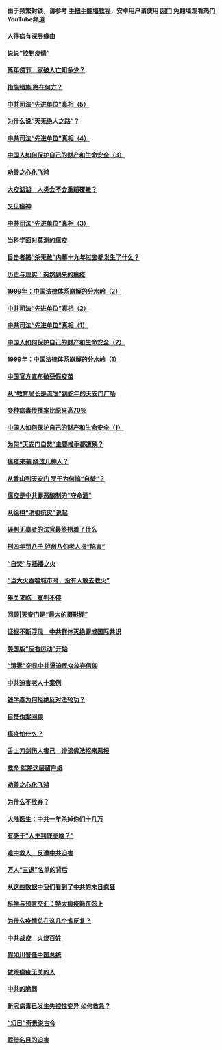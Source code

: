 #### 由于频繁封锁，请参考 [手把手翻墙教程](https://github.com/gfw-breaker/guides/wiki/)，安卓用户请使用 [网门](https://github.com/gfw-breaker/nogfw/blob/master/dl.md?t=02231600) 免翻墙观看热门YouTube频道 

#### [人得病有深层缘由](../pages/19/420864.md?t=02231600) 

#### [说说“控制疫情”](../pages/19/420831.md?t=02231600) 

#### [离年傍节　家破人亡知多少？](../pages/19/420563.md?t=02231600) 

#### [措施错施  路在何方？](../pages/19/420076.md?t=02231600) 

#### [中共司法“先进单位”真相（5）](../pages/19/419453.md?t=02231600) 

#### [为什么说“天无绝人之路”？](../pages/19/419618.md?t=02231600) 

#### [中共司法“先进单位”真相（4）](../pages/19/419452.md?t=02231600) 

#### [中国人如何保护自己的财产和生命安全（3）](../pages/19/419405.md?t=02231600) 

#### [劝善之心化飞鸿](../pages/19/418758.md?t=02231600) 

#### [大疫汹汹　人类会不会重蹈覆辙？](../pages/19/419691.md?t=02231600) 

#### [又见瘟神](../pages/19/419225.md?t=02231600) 

#### [中共司法“先进单位”真相（3）](../pages/19/419451.md?t=02231600) 

#### [当科学面对莫测的瘟疫](../pages/19/419625.md?t=02231600) 

#### [目击者揭“杀无赦”内幕十九年过去都发生了什么？](../pages/19/419617.md?t=02231600) 

#### [历史与现实：突然到来的瘟疫](../pages/19/419619.md?t=02231600) 

#### [1999年：中国法律体系崩解的分水岭（2）](../pages/19/419455.md?t=02231600) 

#### [中共司法“先进单位”真相（2）](../pages/19/419450.md?t=02231600) 

#### [中共司法“先进单位”真相（1）](../pages/19/419449.md?t=02231600) 

#### [中国人如何保护自己的财产和生命安全（2）](../pages/19/419404.md?t=02231600) 

#### [1999年：中国法律体系崩解的分水岭（1）](../pages/19/419454.md?t=02231600) 

#### [中国官方宣布破获假疫苗](../pages/19/419504.md?t=02231600) 

#### [从“教育局长是流氓”到蛇年的天安门广场](../pages/19/419470.md?t=02231600) 

#### [变种病毒传播率比原来高70％](../pages/19/419456.md?t=02231600) 

#### [中国人如何保护自己的财产和生命安全（1）](../pages/19/419403.md?t=02231600) 

#### [为何“天安门自焚”主要推手都遭殃？](../pages/19/419348.md?t=02231600) 

#### [瘟疫来袭 绕过几种人？](../pages/19/419349.md?t=02231600) 

#### [从香山到天安门 罗干为何搞“自焚”？](../pages/19/419270.md?t=02231600) 

#### [瘟疫是中共罪恶酿制的“夺命酒”](../pages/19/419223.md?t=02231600) 

#### [从徐栩“消极抗灾”说起](../pages/19/419224.md?t=02231600) 

#### [诬判无辜者的法官最终捞着了什么](../pages/19/419268.md?t=02231600) 

#### [刑四年罚八千 泸州八旬老人指“陷害”](../pages/19/419232.md?t=02231600) 

#### [“自焚”与插播之火](../pages/19/419226.md?t=02231600) 

#### [“当大火吞噬城市时，没有人敢去救火”](../pages/19/419077.md?t=02231600) 

#### [年关来临　冤判不停](../pages/19/419093.md?t=02231600) 

#### [回顾|天安门是“最大的摄影棚”](../pages/19/380866.md?t=02231600) 

#### [证据不断浮现　中共群体灭绝罪成国际共识](../pages/19/419031.md?t=02231600) 

#### [美国版“反右运动”开始](../pages/19/419030.md?t=02231600) 

#### [“清零”突显中共逼迫民众放弃信仰](../pages/19/418995.md?t=02231600) 

#### [中共迫害老人十案例](../pages/19/418831.md?t=02231600) 

#### [钱学森为何拒绝反对法轮功？](../pages/19/418905.md?t=02231600) 

#### [自焚伪案回顾](../pages/19/418799.md?t=02231600) 

#### [瘟疫怕什么？](../pages/19/418800.md?t=02231600) 

#### [舌上刀剑伤人害己　诽谤佛法招来恶报](../pages/19/418731.md?t=02231600) 

#### [救命 就差这层窗户纸](../pages/19/418706.md?t=02231600) 

#### [劝善之心化飞鸿](../pages/19/416766.md?t=02231600) 

#### [为什么不放弃？](../pages/19/418691.md?t=02231600) 

#### [大陆医生：中共一年杀掉你们十几万](../pages/19/418670.md?t=02231600) 

#### [有感于“人生到底图啥？”](../pages/19/418624.md?t=02231600) 

#### [难中救人　反遭中共迫害](../pages/19/418414.md?t=02231600) 

#### [万人“三退”名单的背后](../pages/19/418505.md?t=02231600) 

#### [从这些数据中我们看到了中共的末日疯狂](../pages/19/418420.md?t=02231600) 

#### [科学与预言交汇：特大瘟疫箭在弦上](../pages/19/418266.md?t=02231600) 

#### [为什么疫情总在这几个省反复？](../pages/19/418219.md?t=02231600) 

#### [中共战疫　火烧百姓](../pages/19/418220.md?t=02231600) 

#### [假如川普任中国总统](../pages/19/418174.md?t=02231600) 

#### [做跟瘟疫无关的人](../pages/19/418171.md?t=02231600) 

#### [中共的脆弱](../pages/19/418196.md?t=02231600) 

#### [新冠病毒已发生失控性变异 如何救急？](../pages/19/418032.md?t=02231600) 

#### [“幻日”奇景说古今](../pages/19/418033.md?t=02231600) 

#### [假借名目的迫害](../pages/19/418055.md?t=02231600) 

